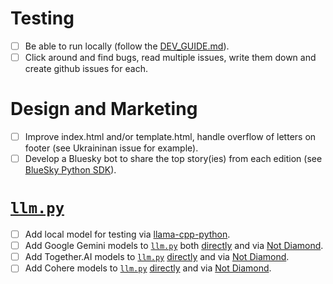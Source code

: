 # Testing
- [ ] Be able to run locally (follow the [DEV_GUIDE.md](./DEV_GUIDE.md)).
- [ ] Click around and find bugs, read multiple issues, write them down and create github issues for each.

# Design and Marketing
- [ ] Improve index.html and/or template.html, handle overflow of letters on footer (see Ukraininan issue for example).
- [ ] Develop a Bluesky bot to share the top story(ies) from each edition (see [BlueSky Python SDK](https://atproto.blue/en/latest/)).

# [```llm.py```](./utils/llm.py)
- [ ] Add local model for testing via [llama-cpp-python](https://github.com/abetlen/llama-cpp-python).
- [ ] Add Google Gemini models to [```llm.py```](./utils/llm.py) both [directly](https://ai.google.dev/api/python/google/generativeai) and via [Not Diamond](https://notdiamond.readme.io/v1.1/docs/supported-models).
- [ ] Add Together.AI models to [```llm.py```](./utils/llm.py) [directly](https://www.together.ai/pricing) and via [Not Diamond](https://notdiamond.readme.io/v1.1/docs/supported-models).
- [ ] Add Cohere models to [```llm.py```](./utils/llm.py) [directly](https://cohere.com/pricing) and via [Not Diamond](https://notdiamond.readme.io/v1.1/docs/supported-models).

